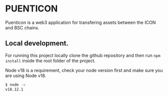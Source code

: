 # PUENTICON

Puenticon is a web3 application for transfering assets between the ICON and BSC chains.

## Local development.

For running this project locally clone the github repository and then run `npm install` inside the root folder of the project.

Node v18 is a requirement, check your node version first and make sure you are using Node v18.
```bash
$ node -v
v18.12.1
```
